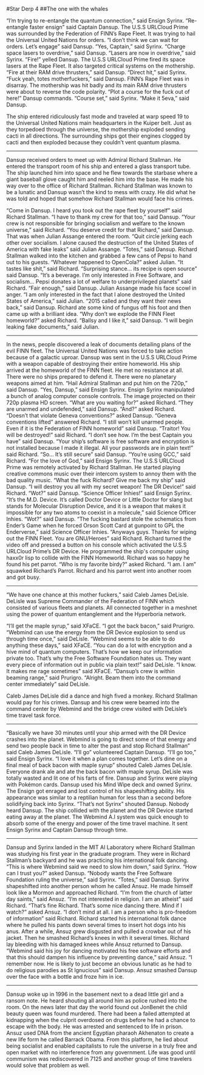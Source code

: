 #Star Derp 4
##The one with the whales

“I’m trying to re-entangle the quantum connection,” said Ensign Syrinx. 
“Re-entangle faster ensign” said Captain Dansup.
The U.S.S URLCloud Prime was surrounded by the Federation of FINN’s Rape Fleet. It was trying to hail the Universal United Nations for orders.
“I don’t think we can wait for orders. Let’s engage” said Dansup. 
“Yes, Captain,” said Syrinx. 
“Charge space lasers to overdrive,” said Dansup. 
“Lasers are now in overdrive,” said Syrinx. 
“Fire!” yelled Dansup.
The U.S.S URLCloud Prime fired its space lasers at the Rape Fleet. It also targeted critical systems on the mothership.
“Fire at their RAM drive thrusters,” said Dansup. 
“Direct hit,” said Syrinx. 
“Fuck yeah, totes motherfuckers,” said Dansup.
FINN’s Rape Fleet was in disarray. The mothership was hit badly and its main RAM drive thrusters were about to reverse the code polarity.
“Plot a course for the fuck out of here!”  Dansup commands. 
“Course set,” said Syrinx. 
“Make it 5eva,” said Dansup.

The ship entered ridiculously fast mode and traveled at warp speed 19 to the Universal United Nations main headquarters in the Kuiper belt. Just as they torpedoed through the universe, the mothership exploded sending cacti in all directions. The surrounding ships got their engines clogged by cacti and then exploded because they couldn’t vent quantum plasma.

---

Dansup received orders to meet up with Admiral Richard Stallman. He entered the transport room of his ship and entered a glass transport tube. The ship launched him into space and he flew towards the starbase where a giant baseball glove caught him and reeled him into the base. He made his way over to the office of Richard Stallman.
Richard Stallman was known to be a lunatic and Dansup wasn’t the kind to mess with crazy. He did what he was told and hoped that somehow Richard Stallman would face his crimes.

“Come in Dansup. I heard you took out the rape fleet by yourself” said Richard Stallman. 
“I have to thank my crew for that too,” said Dansup. 
“Your crew is not responsible for bringing socialism and welfare to the known universe,” said Richard. 
“You deserve credit for that Richard,” said Dansup.
That was when Julian Assange entered the room.
“Quit circle jerking each other over socialism. I alone caused the destruction of the United States of America with fake leaks” said Julian Assange. 
“Totes,” said Dansup.
Richard Stallman walked into the kitchen and grabbed a few cans of Pepsi to hand out to his guests.
“Whatever happened to OpenCola?” asked Julian. 
“It tastes like shit,” said Richard. 
“Surprising stance… its recipe is open source” said Dansup. 
“It’s a beverage. I’m only interested in Free Software, and socialism… Pepsi donates a lot of welfare to underprivileged planets” said Richard. 
“Fair enough,” said Dansup.
Julian Assange made his face scowl in anger.
“I am only interested in the fact that I alone destroyed the United States of America,” said Julian. 
“2015 called and they want their news back,” said Dansup.
Richard ate some kind of fungus off his foot and then came up with a brilliant idea.
“Why don’t we explode the FINN Fleet homeworld?” asked Richard. 
“Ballsy and I like it,” said Dansup. 
“I will begin leaking fake documents,” said Julian.

---

In the news, people discovered a leak of documents detailing plans of the evil FINN fleet. The Universal United Nations was forced to take action because of a galactic uproar. Dansup was sent in the U.S.S URLCloud Prime with a weapon capable of destroying their entire homeworld.
His ship arrived at the homeworld of the FINN fleet. He met no resistance at all. There were no ships prepared to defend it. There were no planetary weapons aimed at him.
“Hail Admiral Stallman and put him on the 720p,” said Dansup. 
“Yes, Dansup,” said Ensign Syrinx.
Ensign Syrinx manipulated a bunch of analog computer console controls. The image projected on their 720p plasma HD screen.
“What are you waiting for?” asked Richard.
“They are unarmed and undefended,” said Dansup.
“And?” asked Richard.
“Doesn’t that violate Geneva conventions?” asked Dansup. 
“Geneva conventions lifted” answered Richard. 
“I still won’t kill unarmed people. Even if it is the Federation of FINN homeworld” said Dansup.
“Traitor! You will be destroyed!” said Richard. 
“I don’t see how. I’m the best Captain you have” said Dansup. 
“Your ship’s software is free software and encryption is not installed because I made it illegal. All your passwords are in plain text!” said Richard. 
“So… It’s still secure” said Dansup. 
“You’re using GCC,” said Richard. 
“For the love of God,” said Ensign Syrinx.
The U.S.S URLCloud Prime was remotely activated by Richard Stallman. He started playing creative commons music over their intercom system to annoy them with the bad quality music.
“What the fuck Richard? Give me back my ship” said Dansup. 
“I will destroy you all with my secret weapon! The DR Device!” said Richard. 
“Wot?” said Dansup. 
“Science Officer Inhies!” said Ensign Syrinx. 
“It’s the M.D. Device. It’s called Doctor Device or Little Doctor for slang but stands for Molecular Disruption Device, and it is a weapon that makes it impossible for any two atoms to coexist in a molecule,” said Science Officer Inhies.
“Wot?” said Dansup. 
“The fucking bastard stole the schematics from Ender’s Game when he forced Orson Scott Card at gunpoint to GPL the Enderverse,” said Science Officer Inhies. 
“Anyways guys. Thanks for wiping out the FINN Fleet. You are GNU/Heroes” said Richard.
Richard turned the video off and pressed a button on his console which activated the U.S.S URLCloud Prime’s DR Device. He programmed the ship's computer using haxx0r lisp to collide with the FINN Homeworld. Richard was so happy he found his pet parrot.
“Who is my favorite birdy?” asked Richard. 
“I am. I am” squawked Richard’s Parrot.
Richard and his parrot went into another room and got busy.

---

“We have one chance at this mother fuckers,” said Caleb James DeLisle.
DeLisle was Supreme Commander of the Federation of FINN which consisted of various fleets and planets. All connected together in a meshnet using the power of quantum entanglement and the Hyperboria network.

“I’ll get the maple syrup,” said XFaCE. 
“I got the back bacon,” said Prurigro. 
“Webmind can use the energy from the DR Device explosion to send us through time once,” said DeLisle. 
“Webmind seems to be able to do anything these days,” said XFaCE. 
“You can do a lot with encryption and a hive mind of quantum computers. That’s how we keep our information private too. That’s why the Free Software Foundation hates us. They want every piece of information out in public via plain text!” said DeLisle. 
“I know. It makes me rage sometimes” said XFaCE. 
“Dansup’s crew is within beaming range,” said Prurigro. 
“Alright. Beam them into the command center immediately” said DeLisle. 

Caleb James DeLisle did a dance and high fived a monkey. Richard Stallman would pay for his crimes. Dansup and his crew were beamed into the command center by Webmind and the bridge crew visited with DeLisle’s time travel task force.

---

“Basically we have 30 minutes until your ship armed with the DR Device crashes into the planet. Webmind is going to direct some of that energy and send two people back in time to alter the past and stop Richard Stallman” said Caleb James DeLisle. 
“I’ll go” volunteered Captain Dansup. 
“I’ll go too,” said Ensign Syrinx. 
“I love it when a plan comes together. Let’s dine on a final meal of back bacon with maple syrup” shouted Caleb James DeLisle.
Everyone drank ale and ate the back bacon with maple syrup. DeLisle was totally wasted and lit one of his farts of fire. Dansup and Syrinx were playing with Pokémon cards. Dansup used his Mind Wipe deck and owned Syrinx. The Ensign got enraged and lost control of his shapeshifting ability. His appearance was similar to a reptilian human for less than a second before solidifying back into Syrinx.
“That’s not Syrinx” shouted Dansup.
Nobody heard Dansup. The ship collided with the planet and the DR Device started eating away at the planet. The Webmind A.I system was quick enough to absorb some of the energy and power of the time travel machine. It sent Ensign Syrinx and Captain Dansup through time.

---

Dansup and Syrinx landed in the MIT AI Laboratory where Richard Stallman was studying his first year in the graduate program. They were in Richard Stallman’s backyard and he was practicing his international folk dancing.
“This is where Webmind said we need to slow him down,” said Syrinx. 
“How can I trust you?” asked Dansup. 
“Nobody wants the Free Software Foundation ruling the universe,” said Syrinx. 
“Totes,” said Dansup.
Syrinx shapeshifted into another person whom he called Ansuz. He made himself look like a Mormon and approached Richard.
“I’m from the church of latter day saints,” said Ansuz. 
“I’m not interested in religion. I am an atheist” said Richard. 
“That’s fine Richard. That’s some nice dancing there. Mind if I watch?” asked Ansuz. 
“I don’t mind at all. I am a person who is pro-freedom of information” said Richard.
Richard started his international folk dance where he pulled his pants down several times to insert hot dogs into his anus. After a while, Ansuz grew disgusted and pulled a crowbar out of his jacket. Then he smashed Richard’s knees in with it several times. Richard lay bleeding with his damaged knees while Ansuz returned to Dansup.
“Webmind said his joy for dancing motivated his free software efforts and that this should dampen his influence by preventing dance,” said Ansuz.
“I remember now. He is likely to just become an obvious lunatic as he had to do religious parodies as St Ignucious” said Dansup.
Ansuz smashed Dansup over the face with a bottle and froze him in ice.

---

Dansup woke up in 1996 in the basement next to a dead little girl and a ransom note. He heard shouting all around him as police rushed into the room. On the news later that day the world found out JonBenét the child beauty queen was found murdered. There had been a failed attempted at kidnapping when the culprit overdosed on drugs before he had a chance to escape with the body. He was arrested and sentenced to life in prison.
Ansuz used DNA from the ancient Egyptian pharaoh Akhenaton to create a new life form he called Barrack Obama. From this platform, he lied about being socialist and enabled capitalists to rule the universe in a truly free and open market with no interference from any government.
Life was good until communism was rediscovered in 7125 and another group of time travelers would solve that problem as well.
